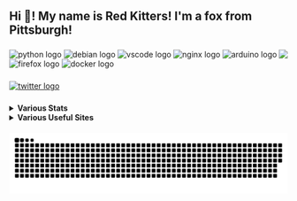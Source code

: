 <h2 align="left">Hi 👋! My name is Red Kitters! I'm a fox from Pittsburgh! </h2>

###

<img align="right" height="150" src="https://avatars.githubusercontent.com/u/23389169?v=4.png"  />

###

<div align="left">
  <img src="https://cdn.jsdelivr.net/gh/devicons/devicon/icons/python/python-original.svg" height="30" width="42" alt="python logo"  />
  <img src="https://cdn.jsdelivr.net/gh/devicons/devicon/icons/debian/debian-original.svg" height="30" width="42" alt="debian logo"  />
  <img src="https://cdn.jsdelivr.net/gh/devicons/devicon/icons/vscode/vscode-original.svg" height="30" width="42" alt="vscode logo"  />
  <img src="https://cdn.jsdelivr.net/gh/devicons/devicon/icons/nginx/nginx-original.svg" height="30" width="42" alt="nginx logo"  />
  <img src="https://cdn.jsdelivr.net/gh/devicons/devicon/icons/arduino/arduino-original.svg" height="30" width="42" alt="arduino logo"  />
  <img src="https://cdn.jsdelivr.net/gh/devicons/devicon/icons/firefox/firefox-original.svg" height="30" width="42" alt="firefox logo"  />
  <img src="https://cdn.jsdelivr.net/gh/devicons/devicon/icons/docker/docker-original.svg" height="30" width="42" alt="docker logo"  />
</div>

###

<div align="left">
  <a href="https://twitter.com/@LakesideMiners" target="_blank">
    <img src="https://img.shields.io/static/v1?message=Twitter&logo=twitter&label=&color=1DA1F2&logoColor=white&labelColor=&style=for-the-badge" height="30" alt="twitter logo"  />
  </a>
</div>

###
<details>
 <summary><b>Various Stats</b></summary>


<!--START_SECTION:waka-->
![Code Time](http://img.shields.io/badge/Code%20Time-128%20hrs%2047%20mins-blue)

![Profile Views](http://img.shields.io/badge/Profile%20Views-2-blue)

**This Week I Spent My Time On** 

```text
⌚︎ Time Zone: America/New_York

Programming Languages: 
Vue.js                   2 hrs 55 mins       █████████████░░░░░░░░░░░░   52.47% 
C                        58 mins             ████░░░░░░░░░░░░░░░░░░░░░   17.33% 
INI                      47 mins             ███░░░░░░░░░░░░░░░░░░░░░░   14.23% 
Text                     21 mins             █░░░░░░░░░░░░░░░░░░░░░░░░   6.51% 
JSON                     11 mins             █░░░░░░░░░░░░░░░░░░░░░░░░   3.52%

Editors: 
VS Code                  5 hrs 35 mins       █████████████████████████   100.0%

Projects: 
PiShockWeb               3 hrs 10 mins       ██████████████░░░░░░░░░░░   56.79% 
Marlin-2.1.2             58 mins             ████░░░░░░░░░░░░░░░░░░░░░   17.33% 
PiVault                  51 mins             ███░░░░░░░░░░░░░░░░░░░░░░   15.31% 
PiVaultStatus            18 mins             █░░░░░░░░░░░░░░░░░░░░░░░░   5.42% 
VRCCacheRipper-main      15 mins             █░░░░░░░░░░░░░░░░░░░░░░░░   4.72%

```

**I Mostly Code in Python** 

```text
Python                   17 repos            ███████████░░░░░░░░░░░░░░   44.74% 
HTML                     6 repos             ████░░░░░░░░░░░░░░░░░░░░░   15.79% 
JavaScript               5 repos             ███░░░░░░░░░░░░░░░░░░░░░░   13.16% 
C++                      2 repos             █░░░░░░░░░░░░░░░░░░░░░░░░   5.26% 
Vue                      1 repo              ░░░░░░░░░░░░░░░░░░░░░░░░░   2.63%

```



 Last Updated on 13/02/2023 18:39:00 UTC
<!--END_SECTION:waka-->


</details>
<details>
  <summary><b>Various Useful Sites</b></summary>
  
  [Grep.App](https://grep.app/) - Bulk serach git repos, regex support.
  
  [Oh Shit Git!](https://ohshitgit.com/) - For when Git makes you go "Oh Shit!"
  
</details>
  
<br clear="both">

<img src="https://raw.githubusercontent.com/LakesideMiners/LakesideMiners/output/github-contribution-grid-snake-dark.svg" align="center"/>

###
